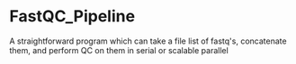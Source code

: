 # FastQC_Pipeline
A straightforward program which can take a file list of fastq's, concatenate them, and perform QC on them in serial or scalable parallel
